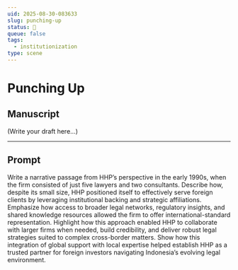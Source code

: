 ```yaml
---
uid: 2025-08-30-083633
slug: punching-up
status: 🔳
queue: false
tags:
  - institutionization
type: scene
---
```


# Punching Up

## Manuscript

(Write your draft here...)

---

## Prompt

Write a narrative passage from HHP’s perspective in the early 1990s, when the firm consisted of just five lawyers and two consultants. Describe how, despite its small size, HHP positioned itself to effectively serve foreign clients by leveraging institutional backing and strategic affiliations. Emphasize how access to broader legal networks, regulatory insights, and shared knowledge resources allowed the firm to offer international-standard representation. Highlight how this approach enabled HHP to collaborate with larger firms when needed, build credibility, and deliver robust legal strategies suited to complex cross-border matters. Show how this integration of global support with local expertise helped establish HHP as a trusted partner for foreign investors navigating Indonesia’s evolving legal environment.

